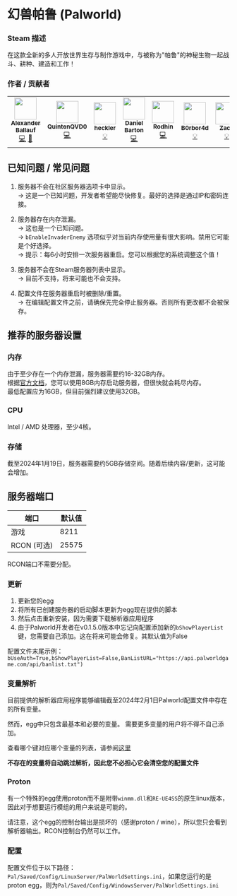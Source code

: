 # 幻兽帕鲁 (Palworld)

### Steam 描述
在这款全新的多人开放世界生存与制作游戏中，与被称为"帕鲁"的神秘生物一起战斗、耕种、建造和工作！

### 作者 / 贡献者
<table>
    <tr>
        <td align="center">
            <a href="https://github.com/Ballaual">
                <img src="https://avatars.githubusercontent.com/u/38478976" width="50px;" alt=""/><br /><sub><b>Alexander Ballauf</b></sub>
            </a>
            <br />
            <a href="https://github.com/parkervcp/eggs/issues/2669#issuecomment-1900216079" title="Codes">💻</a>
            <a href="https://github.com/parkervcp/eggs/commits?author=Ballaual" title="Maintains">🔨</a>
        </td>
        <td align="center">
            <a href="https://github.com/QuintenQVD0">
                <img src="https://avatars.githubusercontent.com/u/67589015" width="50px;" alt=""/><br /><sub><b>QuintenQVD0</b></sub>
            </a>
            <br />
            <a href="https://github.com/parkervcp/eggs/issues/2669#issuecomment-1899999796" title="Codes">💻</a>
        <td align="center">
            <a href="https://github.com/hackles">
                <img src="https://avatars.githubusercontent.com/u/30584261" width="50px;" alt=""/><br /><sub><b>heckler</b></sub>
            </a>
            <br />
            <a href="https://github.com/parkervcp/eggs/issues/2669#issuecomment-1900043987" title="Contributor">💡</a>
        </td>
        </td>
        <td align="center">
            <a href="https://github.com/danny6167">
                <img src="https://avatars.githubusercontent.com/u/388231" width="50px;" alt=""/><br /><sub><b>Daniel Barton</b></sub>
            </a>
            <br />
            <a href="https://github.com/parkervcp/eggs/issues/2669#issuecomment-1900100992" title="Codes">💻</a>
        </td>  
        <td align="center">
            <a href="https://github.com/Rodhin">
                <img src="https://avatars.githubusercontent.com/u/13395074" width="50px;" alt=""/><br /><sub><b>Rodhin</b></sub>
            </a>
            <br />
            <a href="https://github.com/parkervcp/eggs/issues/2669#issuecomment-1900153550" title="Codes">💻</a>
        </td> 
        <td align="center">
            <a href="https://github.com/B0rbor4d">
                <img src="https://avatars.githubusercontent.com/u/33213807" width="50px;" alt=""/><br /><sub><b>B0rbor4d</b></sub>
            </a>
            <br />
            <a href="https://github.com/parkervcp/eggs/issues/2669#issuecomment-1900213758" title="Contributor">💡</a>
        </td>
        <td align="center">
            <a href="https://github.com/Simsz">
                <img src="https://avatars.githubusercontent.com/u/12779829" width="50px;" alt=""/><br /><sub><b>Zach</b></sub>
            </a>
            <br />
            <a href="https://github.com/parkervcp/eggs/issues/2669#issuecomment-1899954711" title="Contributor">💡</a>
        </td>         
    </tr>
</table>

## 已知问题 / 常见问题

1) 服务器不会在社区服务器选项卡中显示。<br>
-> 这是一个已知问题，开发者希望能尽快修复。最好的选择是通过IP和密码连接。

2) 服务器存在内存泄漏。<br>
-> 这也是一个已知问题。<br>
-> `bEnableInvaderEnemy` 选项似乎对当前内存使用量有很大影响。禁用它可能是个好选择。<br>
-> 提示：每6小时安排一次服务器重启。您可以根据您的系统调整这个值！<br>

3) 服务器不会在Steam服务器列表中显示。<br>
-> 目前不支持，将来可能也不会支持。

4) 配置文件在服务器重启时被删除/重置。<br>
-> 在编辑配置文件之前，请确保先完全停止服务器。否则所有更改都不会被保存。

## 推荐的服务器设置

### 内存

由于至少存在一个内存泄漏，服务器需要约16-32GB内存。<br>
根据[官方文档](https://tech.palworldgame.com/dedicated-server-guide)，您可以使用8GB内存启动服务器，但很快就会耗尽内存。<br>
最低配置应为16GB，但目前强烈建议使用32GB。<br>

### CPU

Intel / AMD 处理器，至少4核。

### 存储

截至2024年1月19日，服务器需要约5GB存储空间。随着后续内容/更新，这可能会增加。

## 服务器端口

| 端口            | 默认值 |
| --------------- | ------- |
| 游戏            | 8211    |
| RCON (可选) | 25575   |

RCON端口不需要分配。

### 更新

1. 更新您的egg
2. 将所有已创建服务器的启动脚本更新为egg现在提供的脚本
3. 然后点击重新安装，因为需要下载解析器应用程序
4. 由于Palworld开发者在v0.1.5.0版本中忘记向配置添加新的`bShowPlayerList`键，您需要自己添加。这在将来可能会修复。其默认值为False

配置文件末尾示例：`bUseAuth=True,bShowPlayerList=False,BanListURL="https://api.palworldgame.com/api/banlist.txt")`

### 变量解析

目前提供的解析器应用程序能够编辑截至2024年2月1日Palworld配置文件中存在的所有变量。

然而，egg中只包含最基本和必要的变量。
需要更多变量的用户将不得不自己添加。

查看哪个键对应哪个变量的列表，请参阅[这里](https://github.com/QuintenQVD0/Palword-server-config-parser?tab=readme-ov-file#key-with-variables)

**不存在的变量将自动跳过解析，因此您不必担心它会清空您的配置文件**

### Proton

有一个特殊的egg使用proton而不是附带`winmm.dll`和`RE-UE4SS`的原生linux版本，因此对于想要运行模组的用户来说是可能的。

请注意，这个egg的控制台输出是损坏的（感谢proton / wine），所以您只会看到解析器输出。RCON控制台仍然可以工作。

### 配置

配置文件位于以下路径：`Pal/Saved/Config/LinuxServer/PalWorldSettings.ini`，如果您运行的是proton egg，则为`Pal/Saved/Config/WindowsServer/PalWorldSettings.ini` 